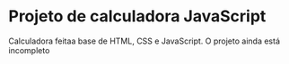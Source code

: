 # Projeto de calculadora JavaScript
Calculadora feitaa base de HTML, CSS e JavaScript.
O projeto ainda está incompleto
